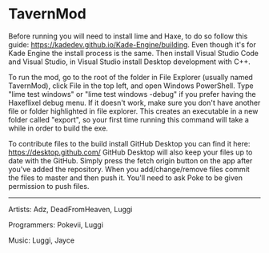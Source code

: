 # TavernMod

Before running you will need to install lime and Haxe, to do so follow this guide: https://kadedev.github.io/Kade-Engine/building. Even though it's for Kade Engine the install process is the same. Then install Visual Studio Code and Visual Studio, in Visual Studio install Desktop development with C++.

To run the mod, go to the root of the folder in File Explorer (usually named TavernMod), click File in the top left, and open Windows PowerShell. Type "lime test windows" or "lime test windows -debug" if you prefer having the Haxeflixel debug menu. If it doesn't work, make sure you don't have another file or folder highlighted in file explorer.
This creates an executable in a new folder called "export", so your first time running this command will take a while in order to build the exe.

To contribute files to the build install GitHub Desktop you can find it here: https://desktop.github.com/
GitHub Desktop will also keep your files up to date with the GitHub. Simply press the fetch origin button on the app after you've added the repository.
When you add/change/remove files commit the files to master and then push it. You'll need to ask Poke to be given permission to push files.

---

Artists: Adz, DeadFromHeaven, Luggi

Programmers: Pokevii, Luggi

Music: Luggi, Jayce

